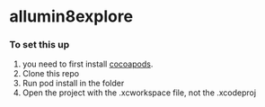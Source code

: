 # allumin8explore

### To set this up
1. you need to first install [cocoapods](https://cocoapods.org/). 
2. Clone this repo
3. Run pod install in the folder
4. Open the project with the .xcworkspace file, not the .xcodeproj
